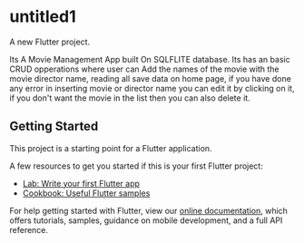 # untitled1

A new Flutter project.

Its A Movie Management App built On SQLFLITE database. Its has an basic CRUD opperations where user can Add the names of the movie with the movie director name, reading all save data on home page, if you have done any error in inserting movie or director name you can edit it by clicking on it, if you don't want the movie in the list then you can also delete it.

## Getting Started

This project is a starting point for a Flutter application.

A few resources to get you started if this is your first Flutter project:

- [Lab: Write your first Flutter app](https://flutter.dev/docs/get-started/codelab)
- [Cookbook: Useful Flutter samples](https://flutter.dev/docs/cookbook)

For help getting started with Flutter, view our
[online documentation](https://flutter.dev/docs), which offers tutorials,
samples, guidance on mobile development, and a full API reference.
